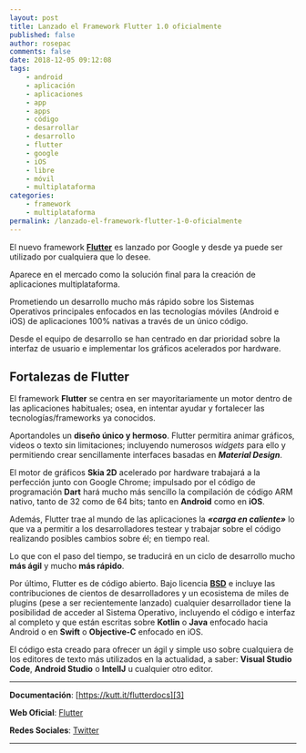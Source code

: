 ```yaml
---
layout: post
title: Lanzado el Framework Flutter 1.0 oficialmente
published: false
author: rosepac
comments: false
date: 2018-12-05 09:12:08
tags:
    - android
    - aplicación
    - aplicaciones
    - app
    - apps
    - código
    - desarrollar
    - desarrollo
    - flutter
    - google
    - iOS
    - libre
    - móvil
    - multiplataforma
categories:
    - framework
    - multiplataforma
permalink: /lanzado-el-framework-flutter-1-0-oficialmente
---
```

El nuevo framework [**Flutter**][1] es lanzado por Google y desde ya puede ser utilizado por cualquiera que lo desee.
  
Aparece en el mercado como la solución final para la creación de aplicaciones multiplataforma.

Prometiendo un desarrollo mucho más rápido sobre los Sistemas Operativos principales enfocados en las tecnologías móviles (Android e iOS) de aplicaciones 100% nativas a través de un único código.

Desde el equipo de desarrollo se han centrado en dar prioridad sobre la interfaz de usuario e implementar los gráficos acelerados por hardware.

## Fortalezas de Flutter

El framework **Flutter** se centra en ser mayoritariamente un motor dentro de las aplicaciones habituales; osea, en intentar ayudar y fortalecer las tecnologías/frameworks ya conocidos.

Aportandoles un **diseño único y hermoso**. Flutter permitira animar gráficos, videos o texto sin limitaciones; incluyendo numerosos _widgets_ para ello y permitiendo crear sencillamente interfaces basadas en **_Material Design_**.

El motor de gráficos **Skia 2D** acelerado por hardware trabajará a la perfección junto con Google Chrome; impulsado por el código de programación **Dart** hará mucho más sencillo la compilación de código ARM nativo, tanto de 32 como de 64 bits; tanto en **Android** como en **iOS**.

Además, Flutter trae al mundo de las aplicaciones la **_&#171;carga en caliente&#187;_** lo que va a permitir a los desarrolladores testear y trabajar sobre el código realizando posibles cambios sobre él; en tiempo real.
  
Lo que con el paso del tiempo, se traducirá en un ciclo de desarrollo mucho **más ágil** y mucho **más rápido**.

Por último, Flutter es de código abierto. Bajo licencia **[BSD][2]** e incluye las contribuciones de cientos de desarrolladores y un ecosistema de miles de plugins (pese a ser recientemente lanzado) cualquier desarrollador tiene la posibilidad de acceder al Sistema Operativo, incluyendo el código e interfaz al completo y que están escritas sobre **Kotlin** o **Java** enfocado hacia Android o en **Swift** o **Objective-C** enfocado en iOS.

El código esta creado para ofrecer un ágil y simple uso sobre cualquiera de los editores de texto más utilizados en la actualidad, a saber: **Visual Studio Code**, **Android Studio** o **IntellJ** u cualquier otro editor.



* * *

**Documentación**: [https://kutt.it/flutterdocs][3]
  
**Web Oficial**: [Flutter][1]
  
**Redes Sociales**: [Twitter][4]

* * *

 [1]: https://kutt.it/flutter
 [2]: https://es.wikipedia.org/wiki/Licencia_BSD
 [3]: https://flutter.io/docs
 [4]: https://twitter.com/flutterio